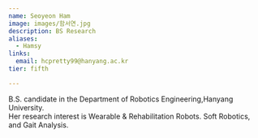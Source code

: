 ```yaml
---
name: Seoyeon Ham
image: images/함서연.jpg
description: BS Research
aliases:
  - Hamsy
links:
  email: hcpretty99@hanyang.ac.kr
tier: fifth

---
```


 B.S. candidate in the Department of Robotics Engineering,Hanyang University.   
Her research interest is Wearable & Rehabilitation Robots. Soft Robotics, and Gait Analysis.